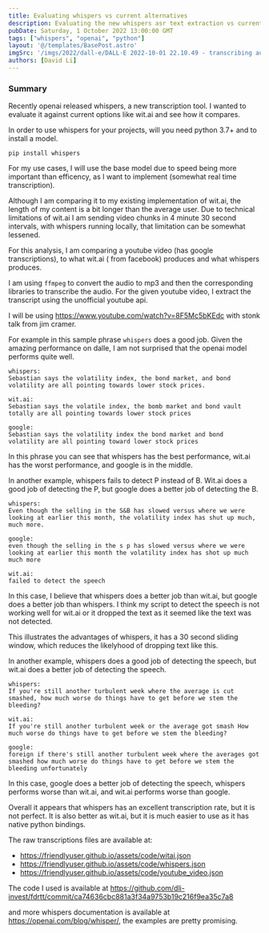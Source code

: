 ```yaml
---
title: Evaluating whispers vs current alternatives
description: Evaluating the new whispers asr text extraction vs current options like wit.ai
pubDate: Saturday, 1 October 2022 13:00:00 GMT
tags: ["whispers", "openai", "python"]
layout: '@/templates/BasePost.astro'
imgSrc: '/imgs/2022/dall-e/DALL·E 2022-10-01 22.10.49 - transcribing audio to text.png'
authors: [David Li]
---
```



### Summary
Recently openai released whispers, a new transcription tool. I wanted to evaluate it against current options like wit.ai and see how it compares.

In order to use whispers for your projects, will you need python 3.7+ and to install a model.
```
pip install whispers
```
For my use cases, I will use the base model due to speed being more important than efficency, as I want to implement (somewhat real time transcription).

Although I am comparing it to my existing implementation of wit.ai, the length of my content is a bit longer than the average user. Due to technical limitations of wit.ai I am sending video chunks in 4 minute 30 second intervals, with whispers running locally, that limitation can be somewhat lessened.

For this analysis, I am comparing a youtube video (has google transcriptions), to what wit.ai ( from facebook) produces and what whispers produces. 

I am using `ffmpeg` to convert the audio to mp3 and then the corresponding libraries to transcribe the audio. For the given youtube video, I extract the transcript using the unofficial youtube api.

I will be using https://www.youtube.com/watch?v=8F5Mc5bKEdc with stonk talk from jim cramer.

For example in this sample phrase `whispers` does a good job. Given the amazing performance on dalle, I am not surprised that the openai model performs quite well.

```
whispers: 
Sebastian says the volatility index, the bond market, and bond volatility are all pointing towards lower stock prices.

wit.ai:
Sebastian says the volatile index, the bomb market and bond vault totally are all pointing towards lower stock prices

google:
Sebastian says the volatility index the bond market and bond volatility are all pointing toward lower stock prices
```

In this phrase you can see that whispers has the best performance, wit.ai has the worst performance, and google is in the middle.

In another example, whispers fails to detect P instead of B. Wit.ai does a good job of detecting the P, but google does a better job of detecting the B.

```
whispers:
Even though the selling in the S&B has slowed versus where we were looking at earlier this month, the volatility index has shut up much, much more.

google:
even though the selling in the s p has slowed versus where we were looking at earlier this month the volatility index has shot up much much more

wit.ai:
failed to detect the speech
```

In this case, I believe that whispers does a better job than wit.ai, but google does a better job than whispers. I think my script to detect the speech is not working well for wit.ai or it dropped the text as it seemed like the text was not detected.

This illustrates the advantages of whispers, it has a 30 second sliding window, which reduces the likelyhood of dropping text like this.

In another example, whispers does a good job of detecting the speech, but wit.ai does a better job of detecting the speech.

```
whispers:
If you're still another turbulent week where the average is cut smashed, how much worse do things have to get before we stem the bleeding?

wit.ai:
If you're still another turbulent week or the average got smash How much worse do things have to get before we stem the bleeding?

google:
foreign if there's still another turbulent week where the averages got smashed how much worse do things have to get before we stem the bleeding unfortunately
```

In this case, google does a better job of detecting the speech, whispers performs worse than wit.ai, and wit.ai performs worse than google.

Overall it appears that whispers has an excellent transcription rate, but it is not perfect. It is also better as wit.ai, but it is much easier to use as it has native python bindings.

The raw transcriptions files are available at:

* https://friendlyuser.github.io/assets/code/witai.json
* https://friendlyuser.github.io/assets/code/whispers.json
* https://friendlyuser.github.io/assets/code/youtube_video.json

The code I used is available at https://github.com/dli-invest/fdrtt/commit/ca74636cbc881a3f34a9753b19c216f9ea35c7a8

and more whispers documentation is available at https://openai.com/blog/whisper/, the examples are pretty promising.